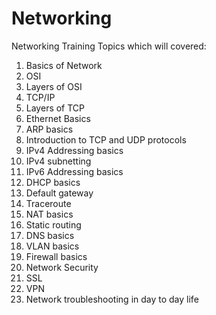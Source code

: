 # Networking
Networking Training 
Topics which will covered:
1. Basics of Network
2. OSI
3. Layers of OSI
4. TCP/IP
5. Layers of TCP
6. Ethernet Basics
7. ARP basics
8. Introduction to TCP and UDP protocols
9. IPv4 Addressing basics
10. IPv4 subnetting
11. IPv6 Addressing basics
12. DHCP basics
13. Default gateway
14. Traceroute
15. NAT basics
16. Static routing
17. DNS basics
18. VLAN basics
19. Firewall basics
20. Network Security
21. SSL
22. VPN
23. Network troubleshooting in day to day life
